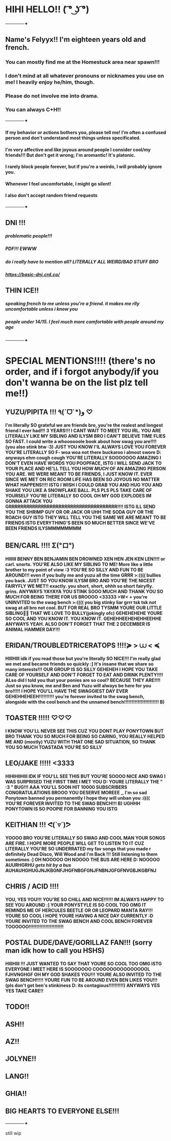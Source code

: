# HIHI HELLO!! ( ͡° ͜ʖ ͡°)
──────✦
## **Name's Felyyx!! I'm eighteen years old and french.**
### You can mostly find me at the Homestuck area near spawn!!! 
### I don't mind at all whatever pronouns or nicknames you use on me! I heavily enjoy he/him, though.
### Please do not involve me into drama.
### You can always C+H!!
──────✦
#### If my  behavior or actions bothers you, please tell me! I'm often a confused person and don't understand most things unless specificated.
#### I'm very affective and like joyous around people I consider cool/my friends!!! But don't get it wrong; I'm aromantic! It's platonic.
#### I  rarely block people forever, but if you're a weirdo, I will probably ignore you.
#### Whenever I feel uncomfortable, I might go silent! 
#### I also don't accept random friend requests
──────✦
## DNI !!!
##### problematic people!!!
##### PDF!!! EWWW
##### do i really have to mention all? LITERALLY ALL WEIRD/BAD STUFF BRO
##### https://basic-dni.crd.co/
## THIN ICE!!
##### speaking french to me unless you're a friend. it makes me rlly uncomfortable unless i know you
##### people under 14/15. I feel much more comfortable with people around my age
──────✦
# SPECIAL MENTIONS!!!! (there's no order, and if i forgot anybody/if you don't wanna be on the list plz tell me!!)
## YUZU/PIPITA !!! ٩(ˊᗜˋ*)و ♡ 
#### I'm literally SO grateful we are friends bro, you're the realest and longest friend I ever had!!! 3 YEARS!!! I CANT WAIT TO MEET YOU IRL. YOU ARE LITERALLY LIKE MY SIBLING AND ILYSM BRO I CAN'T BELIEVE TIME FLIES SO FAST. I could write a whoooooole book about how swag you are!!!! (you also stink btw :3) JUST YOU KNOW I'lL ALWAYS LOVE YOU FOREVER YOU'RE LITERALLY SO F- woa woa not there buckaroo i almost swore D: anyways ehm cough cough YOU'RE LITERALLY SOOOOOOO AMAZING I  DON'T EVEN HAVE WORDS YOU POOPFACE, ISTG I WILL SEND JACK TO YOUR PLACE AND HE'LL TELL YOU HOW *MUCH* OF AN AMAZING PERSON YOU ARE. WE WERE MEANT TO BE FRIENDS, I JUST KNOW IT. EVER SINCE WE MET ON REC ROOM LIFE HAS BEEN SO JOYOUS NO MATTER WHAT HAPPENS!!!! ISTG I WISH I COULD GRAB YOU AND HUG YOU AND SHAKE YOU LIKE A SNOWFLAKE BALL. PLS PLS PLS TAKE CARE OF YOURSELF YOU'RE LITERALLY SO COOL OH MY GOD EXPLODES IM GONNA ATTACK YOU GRRRRRRRRRRRRRRRRRRRRRRRRRRRRRRRRRRRRR!!!! ISTG ILL SEND YOU THE SHRIMP GUY OR OR JACK OR UHH THE SODA GUY OR THE ROACH GUY ISTG THEY WILL TELL YOU THE SAME WE ARE MEANT TO BE FRIENDS ISTG EVERYTHING'S BEEN SO MUCH BETTER SINCE WE'VE BEEN FRIENDS ILYSMMMMMMMM
## BEN/CARL !!!! Σ(°ロ°)
#### HIIIIII BENNY BEN BENJAMIN BEN DROWNED XEN HEN JEN KEN LEN!!!! or carl. snorts. YOU'RE ALSO LIKE MY SIBLING TO ME! More like a little brother to my point of view :3 YOU'RE SO SILLY AND FUN TO BE AROUND!!! even if you  bully me and yuzu all the time GRRR >:(((( bullies you back. JUST SO YOU KNOW ILYSM BRO AND YOU'RE THE NICEST FAIRYFLY WE MET!! exactly. you short, short, ohhh so short fairyfly. grins. ANYWAYS YAYAYA YOU STINK SOOO MUCH AND THANK YOU SO MUCH FOR BEING THERE FOR US BROOOO <33333 >W< + you're UNINVITED to the swag bench >:(((( you big stinky liar grrr tsk tsk not swag at all bro not cool. BUT FOR REAL BRO TYSMM YOURE OUR LITTLE SIBLING💙💙 THAT WE LOVE TO BULLY(jokingly ofc) GEHEHEHEHE YOURE SO COOL AND YOU KNOW IT. YOU KNOW IT. GEHEHHEEHEHEHHEEHHE ANYWAYS YEAH. ALSO DON'T FORGET THAT THE 2 DECEMBER IS ANIMAL HAMMER DAY!!!
## ERIDAN/TROUBLEDTRICERATOPS !!!!≽  >  ⩊   < ≼ 
#### HIIIHIII idk if you read those but  you're literally SO NICE!!! I'm really glad we met and became friends so quickly :] It's insane that we share so many interests!!! OUR GROUP IS SO SILLY GEHEHEH I HOPE YOU TAKE CARE OF YOURSELF AND DON'T FORGET TO EAT AND DRINK PLENTY!!!! ALso did I told you that your ponies are so cool? BECAUSE THEY ARE!!!! Just so you know, me and Ben and Yuzu will always be here for you bro!!!!! I HOPE YOU'LL HAVE THE SWAGGIEST DAY EVER GEHEHHEHEEH!!!!!!!!!! you're forever invited to the swag bench, alongside with the cool bench and the unnamed bench!!!!!!!!!!!!!!!!!!!!!!! B)
## TOASTER !!!!! ♡♡♡
#### I KNOW YOU'LL NEVER SEE THIS CUZ YOU DONT PLAY PONYTOWN BUT BRO THANK YOU SO MUCH FOR BEING SO CARING,  YOU REALLY HELPED ME AND (mostly) YUZU WITH THAT ONE SAD SITUATION, SO THANK YOU SO MUCH TOASTADA YOU'RE SO SILLY
## LEO/JAKE !!!!! <3333
#### HIHIHIIHIII IDK IF YOU'LL SEE THIS BUT YOU'RE SOOOO NICE AND SWAG I WAS SURPRISED THE FIRST TIME I MET YOU D: YOURE LITERALLY THE " :3 " BUG!!!  AAA YOU'LL SOON HIT 10000 SUBSCRIBERS CONGRATULATIONS BROOO YOU DESERVE MOREEE ,, I'm so sad Ponytown banned you permanently I hope they will unban you :(((( YOU'RE FOREVER INVITED TO THE SWAG BENCH!!! B) UGHHH PONYTOWN IS SO POOPIE FOR BANNING YOU ISTG
## KEITHIAN !!! ᕙ(`▿´)ᕗ
#### YOOOO BRO YOU'RE LITERALLY SO SWAG AND COOL MAN YOUR SONGS ARE FIRE. I HOPE MORE PEOPLE WILL GET TO LISTEN TO IT CUZ LITERALLY YOU'RE SO UNDERRATED my fav songs that you made r definitely Dead Disco, Will Wood and I'm Back !!! Still listening to them sometimes :]  OH NOOOOO OH NOOOO THE BUS ARE HERE D: NOOOOO AUURHGRHU *gets hit by a bus* AUHAUHGHUGJNJKBGNFJHGFNBGFGNJFNBNJGFGFNVGBJKGBFNJ
## CHRIS / ACID !!!!
#### YOU, YES YOU!!! YOU'RE SO CHILL AND NICE!!!!!! IM ALWAYS HAPPY TO SEE YOU AROUND :] YOUR PONYSTYLE IS SO COOL TOO OMG IT REMINDS ME OF HERCULES BEETLE OR OR LEOPARD MANTA RAY!!! YOURE SO COOL I HOPE YOURE HAVING A NICE DAY CURRENTLY :D YOURE INVITED TO THE SWAG BENCH AND COOL BENCH FOREVER TOOOOOO!!!!!!!!!!!!!!!!!!!!!!!
## POSTAL DUDE/DAVE/GORILLAZ FAN!!! (sorry man idk how to call you HSHS)
#### HIIIHIII !!! JUST WANTED TO  SAY THAT YOURE SO COOL TOO OMG ISTG EVERYONE I MEET HERE IS SOOOOOOO COOOOOOOOOOOOOOOL FJHVNGHGF OH MY GOD SHAKES YOU!!! YOURE ALSO INVITED TO THE SWAG BENCH!!!!! YOURE FUN TO BE AROUND EVEN BEN LIKES YOU!!! (pls don't get ben's stinkiness D:  its contagious!!!!!!!!!!) ANYWAYS YES YES TAKE CARE!!
## TODO!!
## ASH!!
## AZ!!
## JOLYNE!!
## LANG!!
## GHIA!!
## BIG HEARTS TO EVERYONE ELSE!!!
──────✦

still wip
